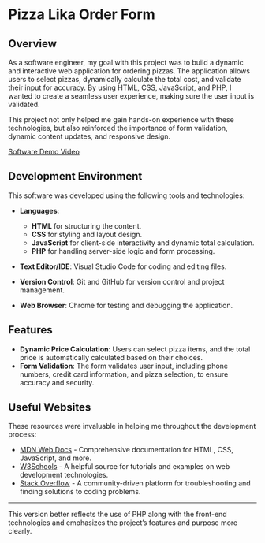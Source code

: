 # Pizza Lika Order Form

## Overview

As a software engineer, my goal with this project was to build a dynamic and interactive web application for ordering pizzas. The application allows users to select pizzas, dynamically calculate the total cost, and validate their input for accuracy. By using HTML, CSS, JavaScript, and PHP, I wanted to create a seamless user experience, making sure the user input is validated.

This project not only helped me gain hands-on experience with these technologies, but also reinforced the importance of form validation, dynamic content updates, and responsive design.

[Software Demo Video]()

## Development Environment

This software was developed using the following tools and technologies:

- **Languages**: 
  - **HTML** for structuring the content.
  - **CSS** for styling and layout design.
  - **JavaScript** for client-side interactivity and dynamic total calculation.
  - **PHP** for handling server-side logic and form processing.
  
- **Text Editor/IDE**: Visual Studio Code for coding and editing files.
- **Version Control**: Git and GitHub for version control and project management.
- **Web Browser**: Chrome for testing and debugging the application.

## Features

- **Dynamic Price Calculation**: Users can select pizza items, and the total price is automatically calculated based on their choices.
- **Form Validation**: The form validates user input, including phone numbers, credit card information, and pizza selection, to ensure accuracy and security.

## Useful Websites

These resources were invaluable in helping me throughout the development process:

- [MDN Web Docs](https://developer.mozilla.org/en-US/) - Comprehensive documentation for HTML, CSS, JavaScript, and more.
- [W3Schools](https://www.w3schools.com/) - A helpful source for tutorials and examples on web development technologies.
- [Stack Overflow](https://stackoverflow.com/) - A community-driven platform for troubleshooting and finding solutions to coding problems.

---

This version better reflects the use of PHP along with the front-end technologies and emphasizes the project’s features and purpose more clearly.
